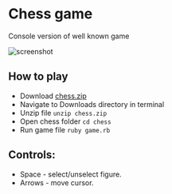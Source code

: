 # Chess game

Console version of well known game

![screenshot](http://res.cloudinary.com/safenotes/image/upload/v1485378946/Screen_Shot_2017-01-25_at_12.34.47_PM_uahysg.png)

## How to play
- Download [chess.zip](chess.zip)
- Navigate to Downloads directory in terminal
- Unzip file ```unzip chess.zip```
- Open chess folder ```cd chess```
- Run game file ```ruby game.rb```

## Controls:
- Space - select/unselect figure.
- Arrows - move cursor.